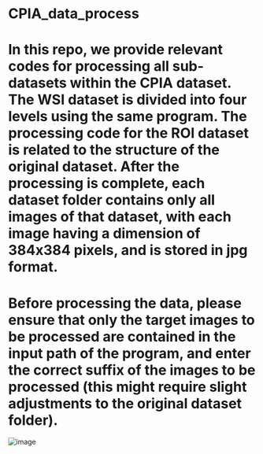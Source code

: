 # CPIA_data_process


# In this repo, we provide relevant codes for processing all sub-datasets within the CPIA dataset. The WSI dataset is divided into four levels using the same program. The processing code for the ROI dataset is related to the structure of the original dataset. After the processing is complete, each dataset folder contains only all images of that dataset, with each image having a dimension of 384x384 pixels, and is stored in jpg format. 
# Before processing the data, please ensure that only the target images to be processed are contained in the input path of the program, and enter the correct suffix of the images to be processed (this might require slight adjustments to the original dataset folder).
  
![image](https://github.com/Desperadodo/CPIA_data_process/assets/87553719/6a97801d-c104-4224-8458-5c5ffeafb738)


